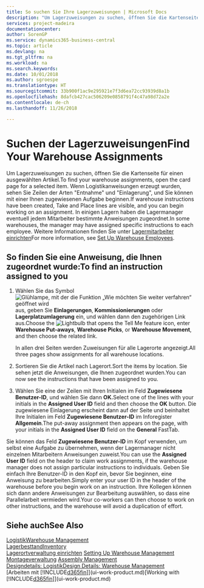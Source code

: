 ```yaml
---
title: So suchen Sie Ihre Lagerzuweisungen | Microsoft Docs
description: "Um Lagerzuweisungen zu suchen, öffnen Sie die Kartenseite für einen ausgewählten Artikel. Wenn Logistikanweisungen erzeugt wurden, sehen Sie Zeilen der Arten \"Entnahme\" und \"Einlagerung\", und Sie können mit einer Ihnen zugewiesenen Aufgabe beginnen. In einigen Lagern haben die Lagermanager eventuell jedem Mitarbeiter bestimmte Anweisungen zugeordnet."
services: project-madeira
documentationcenter: 
author: SorenGP
ms.service: dynamics365-business-central
ms.topic: article
ms.devlang: na
ms.tgt_pltfrm: na
ms.workload: na
ms.search.keywords: 
ms.date: 10/01/2018
ms.author: sgroespe
ms.translationtype: HT
ms.sourcegitcommit: 33b900f1ac9e295921e7f3d6ea72cc93939d8a1b
ms.openlocfilehash: 8dafcb427cac506209e0858791f4c47a98d72a2e
ms.contentlocale: de-ch
ms.lasthandoff: 11/26/2018

---
```

# <a name="find-your-warehouse-assignments"></a><span data-ttu-id="ec6e0-105">Suchen der Lagerzuweisungen</span><span class="sxs-lookup"><span data-stu-id="ec6e0-105">Find Your Warehouse Assignments</span></span>
<span data-ttu-id="ec6e0-106">Um Lagerzuweisungen zu suchen, öffnen Sie die Kartenseite für einen ausgewählten Artikel.</span><span class="sxs-lookup"><span data-stu-id="ec6e0-106">To find your warehouse assignments, open the card page for a selected item.</span></span> <span data-ttu-id="ec6e0-107">Wenn Logistikanweisungen erzeugt wurden, sehen Sie Zeilen der Arten "Entnahme" und "Einlagerung", und Sie können mit einer Ihnen zugewiesenen Aufgabe beginnen.</span><span class="sxs-lookup"><span data-stu-id="ec6e0-107">If warehouse instructions have been created, Take and Place lines are visible, and you can begin working on an assignment.</span></span> <span data-ttu-id="ec6e0-108">In einigen Lagern haben die Lagermanager eventuell jedem Mitarbeiter bestimmte Anweisungen zugeordnet.</span><span class="sxs-lookup"><span data-stu-id="ec6e0-108">In some warehouses, the manager may have assigned specific instructions to each employee.</span></span> <span data-ttu-id="ec6e0-109">Weitere Informationen finden Sie unter [Lagermitarbeiter einrichten](warehouse-how-to-set-up-warehouse-employees.md)</span><span class="sxs-lookup"><span data-stu-id="ec6e0-109">For more information, see [Set Up Warehouse Employees](warehouse-how-to-set-up-warehouse-employees.md).</span></span>

## <a name="to-find-an-instruction-assigned-to-you"></a><span data-ttu-id="ec6e0-110">So finden Sie eine Anweisung, die Ihnen zugeordnet wurde:</span><span class="sxs-lookup"><span data-stu-id="ec6e0-110">To find an instruction assigned to you</span></span>  
1.  <span data-ttu-id="ec6e0-111">Wählen Sie das Symbol ![Glühlampe, mit der die Funktion „Wie möchten Sie weiter verfahren“ geöffnet wird](media/ui-search/search_small.png "Wie möchten Sie weiter verfahren?") aus, geben Sie **Einlagerungen**, **Kommissionierungen** oder **Lagerplatzumlagerung** ein, und wählen dann den zugehörigen Link aus.</span><span class="sxs-lookup"><span data-stu-id="ec6e0-111">Choose the ![Lightbulb that opens the Tell Me feature](media/ui-search/search_small.png "Tell me what you want to do") icon, enter **Warehouse Put-aways**, **Warehouse Picks**, or **Warehouse Movement**, and then choose the related link.</span></span>

    <span data-ttu-id="ec6e0-112">In allen drei Seiten werden Zuweisungen für alle Lagerorte angezeigt.</span><span class="sxs-lookup"><span data-stu-id="ec6e0-112">All three pages show assignments for all warehouse locations.</span></span>  

2. <span data-ttu-id="ec6e0-113">Sortieren Sie die Artikel nach Lagerort.</span><span class="sxs-lookup"><span data-stu-id="ec6e0-113">Sort the items by location.</span></span> <span data-ttu-id="ec6e0-114">Sie sehen jetzt die Anweisungen, die Ihnen zugeordnet wurden.</span><span class="sxs-lookup"><span data-stu-id="ec6e0-114">You can now see the instructions that have been assigned to you.</span></span>  
3. <span data-ttu-id="ec6e0-115">Wählen Sie eine der Zeilen mit Ihren Initialen im Feld **Zugewiesene Benutzer-ID**, und wählen Sie dann **OK.**</span><span class="sxs-lookup"><span data-stu-id="ec6e0-115">Select one of the lines with your initials in the **Assigned User ID** field and then choose the **OK** button.</span></span> <span data-ttu-id="ec6e0-116">Die zugewiesene Einlagerung erscheint dann auf der Seite und beinhaltet Ihre Initialen im Feld **Zugewiesene Benutzer-ID** im Inforegister **Allgemein**.</span><span class="sxs-lookup"><span data-stu-id="ec6e0-116">The put-away assignment then appears on the page, with your initials in the **Assigned User ID** field on the **General** FastTab.</span></span>  

<span data-ttu-id="ec6e0-117">Sie können das Feld **Zugewiesene Benutzer-ID** im Kopf verwenden, um selbst eine Aufgabe zu übernehmen, wenn der Lagermanager nicht einzelnen Mitarbeitern Anweisungen zuweist.</span><span class="sxs-lookup"><span data-stu-id="ec6e0-117">You can use the **Assigned User ID** field on the header to claim work assignments, if the warehouse manager does not assign particular instructions to individuals.</span></span> <span data-ttu-id="ec6e0-118">Geben Sie einfach Ihre Benutzer-ID in den Kopf ein, bevor Sie beginnen, eine Anweisung zu bearbeiten.</span><span class="sxs-lookup"><span data-stu-id="ec6e0-118">Simply enter your user ID in the header of the warehouse before you begin work on an instruction.</span></span> <span data-ttu-id="ec6e0-119">Ihre Kollegen können sich dann andere Anweisungen zur Bearbeitung auswählen, so dass eine Parallelarbeit vermieden wird.</span><span class="sxs-lookup"><span data-stu-id="ec6e0-119">Your co-workers can then choose to work on other instructions, and the warehouse will avoid a duplication of effort.</span></span>  

## <a name="see-also"></a><span data-ttu-id="ec6e0-120">Siehe auch</span><span class="sxs-lookup"><span data-stu-id="ec6e0-120">See Also</span></span>  
[<span data-ttu-id="ec6e0-121">Logistik</span><span class="sxs-lookup"><span data-stu-id="ec6e0-121">Warehouse Management</span></span>](warehouse-manage-warehouse.md)  
[<span data-ttu-id="ec6e0-122">Lagerbesttand</span><span class="sxs-lookup"><span data-stu-id="ec6e0-122">Inventory</span></span>](inventory-manage-inventory.md)  
<span data-ttu-id="ec6e0-123">[Lagerortverwaltung einrichten](warehouse-setup-warehouse.md)   </span><span class="sxs-lookup"><span data-stu-id="ec6e0-123">[Setting Up Warehouse Management](warehouse-setup-warehouse.md)   </span></span>  
<span data-ttu-id="ec6e0-124">[Montageverwaltung](assembly-assemble-items.md)  </span><span class="sxs-lookup"><span data-stu-id="ec6e0-124">[Assembly Management](assembly-assemble-items.md)  </span></span>  
[<span data-ttu-id="ec6e0-125">Designdetails: Logistik</span><span class="sxs-lookup"><span data-stu-id="ec6e0-125">Design Details: Warehouse Management</span></span>](design-details-warehouse-management.md)  
<span data-ttu-id="ec6e0-126">[Arbeiten mit [!INCLUDE[d365fin](includes/d365fin_md.md)]](ui-work-product.md)</span><span class="sxs-lookup"><span data-stu-id="ec6e0-126">[Working with [!INCLUDE[d365fin](includes/d365fin_md.md)]](ui-work-product.md)</span></span> 

